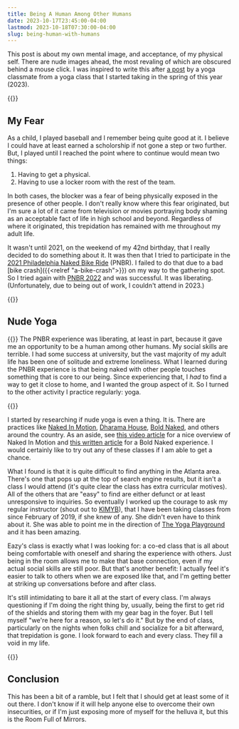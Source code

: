 ```yaml
---
title: Being A Human Among Other Humans
date: 2023-10-17T23:45:00-04:00
lastmod: 2023-10-18T07:30:00-04:00
slug: being-human-with-humans
---
```


This post is about my own mental image, and acceptance, of my physical self.
There are nude images ahead, the most revaling of which are obscured behind
a mouse click. I was inspired to write this after [a post][insta] by a
yoga classmate from a yoga class that I started taking in the spring of this
year (2023).


{{<image-center
  src="insta_post.jpg"
  caption="Instagram post by @BreatheWithKay"
  resizeParam="500x q80">}}

## My Fear

As a child, I played baseball and I remember being quite good at it. I believe
I could have at least earned a scholorship if not gone a step or two further. 
But, I played until I reached the point where to continue would mean two things:

1. Having to get a physical.
2. Having to use a locker room with the rest of the team.

In both cases, the blocker was a fear of being physically exposed in the
presence of other people. I don't really know where this fear originated, but
I'm sure a lot of it came from television or movies portraying body shaming
as an acceptable fact of life in high school and beyond. Regardless of where
it originated, this trepidation has remained with me throughout my adult life.

It wasn't until 2021, on the weekend of my 42nd birthday, that I really decided
to do something about it. It was then that I tried to participate in the
[2021 Philadelphia Naked Bike Ride][pnbr2021] (PNBR). I failed to do that due to
a bad [bike crash]({{<relref "a-bike-crash">}}) on my way to the gathering
spot. So I tried again with [PNBR 2022][pnbr2022] and was successful. It was
liberating. (Unfortunately, due to being out of work, I couldn't attend in
2023.)

{{<image-center
  src="pnbr2022.jpeg"
  caption="Philadelphia Naked Bike Ride 2022 ride start"
  resizeParam="x400 q80">}}

## Nude Yoga

{{<image-right
  src="group_photo.jpeg"
  caption="Group photo of yoga class"
  resizeParam="x400 q80">}}
The PNBR experience was liberating, at least in part, because it gave me an
opportunity to be a human among other humans. My social skills are terrible.
I had some success at university, but the vast majority of my adult life has
been one of solitude and extreme loneliness. What I learned during the PNBR
experience is that being naked with other people touches something that is
core to our being. Since experiencing that, I _had_ to find a way to get it
close to home, and I wanted the group aspect of it. So I turned to the other
activity I practice regularly: yoga.

{{<clear-both>}}

I started by researching if nude yoga is even a thing. It is. There are
practices like [Naked In Motion][nim], [Dharama House][dhouse],
[Bold Naked][bn], and others around the country. As an aside, see
[this video article][nim-video-article] for a nice overview of Naked In Motion
and [this written article][bn-article] for a Bold Naked experience. I would
certainly like to try out any of these classes if I am able to get a chance.

What I found is that it is quite difficult to find anything in the Atlanta
area. There's one that pops up at the top of search engine results, but it isn't
a class I would attend (it's quite clear the class has extra curricular
motives). All of the others that are "easy" to find are either defunct or
at least unresponsive to inquiries. So eventually I worked up the courage to
ask my regular instructor (shout out to [KIMYB][kimyb]), that I have been taking
classes from since February of 2019, if she knew of any. She didn't even
have to think about it. She was able to point me in the direction of
[The Yoga Playground][yogaplay] and it has been amazing.

Eazy's class is exactly what I was looking for: a co-ed class that is all about
being comfortable with oneself and sharing the experience with others. Just
being in the room allows me to make that base connection, even if my actual
social skills are still poor. But that's another benefit: I actually feel
it's easier to talk to others when we are exposed like that, and I'm getting
better at striking up conversations before and after class.

It's still intimidating to bare it all at the start of every class. I'm always
questioning if I'm doing the right thing by, usually, being the first to get
rid of the shields and storing them with my gear bag in the foyer. But I tell
myself "we're here for a reason, so let's do it." But by the end of class,
particularly on the nights when folks chill and socialize for a bit afterward,
that trepidation is gone. I look forward to each and every class. They fill
a void in my life.


{{<spoiler-image
  src="me.jpeg"
  alert="Me doing a headstand (NSFW)"
  caption="Me doing a headstand (NSFW)"
  resizeParam="x600 q80">}}

## Conclusion

This has been a bit of a ramble, but I felt that I should get at least some
of it out there. I don't know if it will help anyone else to overcome their
own insecurities, or if I'm just exposing more of myself for the helluva it,
but this is the Room Full of Mirrors.

[insta]: https://www.instagram.com/p/CydsqnPuUbs/?igshid=NTc4MTIwNjQ2YQ%3D%3D&img_index=1
[pnbr2021]: https://web.archive.org/web/20210702214920/https://philadelphianakedbikeride.wordpress.com/2021/03/22/pnbr-12-the-mask-edition-8-28-2021/
[pnbr2022]: https://web.archive.org/web/20230331030024/https://philadelphianakedbikeride.wordpress.com/2022/08/27/see-you-at-lemon-hill-starting-at-2-pm-we-ride-at-5-pm/
[nim]: https://www.nakedinmotion.com
[dhouse]: https://www.dharmahousecolumbus.com/nudeyoga
[bn]: https://www.boldnaked.com
[nim-video-article]: https://www.thecut.com/2018/02/inside-a-naked-yoga-class-with-naked-in-motion.html
[bn-article]: https://web.archive.org/web/20231018031723/https://people.com/food/we-tried-it-naked-yoga/
[kimyb]: https://www.kimyb.com
[yogaplay]: https://www.theyogaplayground.com
